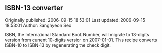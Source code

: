 ## ISBN-13 converter

Originally published: 2006-09-15 18:53:01
Last updated: 2006-09-15 18:53:01
Author: Sanghyeon Seo

ISBN, the International Standard Book Number, will migrate to 13-digits version from current 10-digits version on 2007-01-01. This recipe converts ISBN-10 to ISBN-13 by regenerating the check digit.